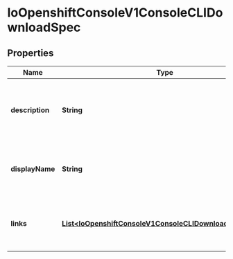 
# IoOpenshiftConsoleV1ConsoleCLIDownloadSpec

## Properties
Name | Type | Description | Notes
------------ | ------------- | ------------- | -------------
**description** | **String** | description is the description of the CLI download (can include markdown). | 
**displayName** | **String** | displayName is the display name of the CLI download. | 
**links** | [**List&lt;IoOpenshiftConsoleV1ConsoleCLIDownloadSpecLinks&gt;**](IoOpenshiftConsoleV1ConsoleCLIDownloadSpecLinks.md) | links is a list of objects that provide CLI download link details. | 




